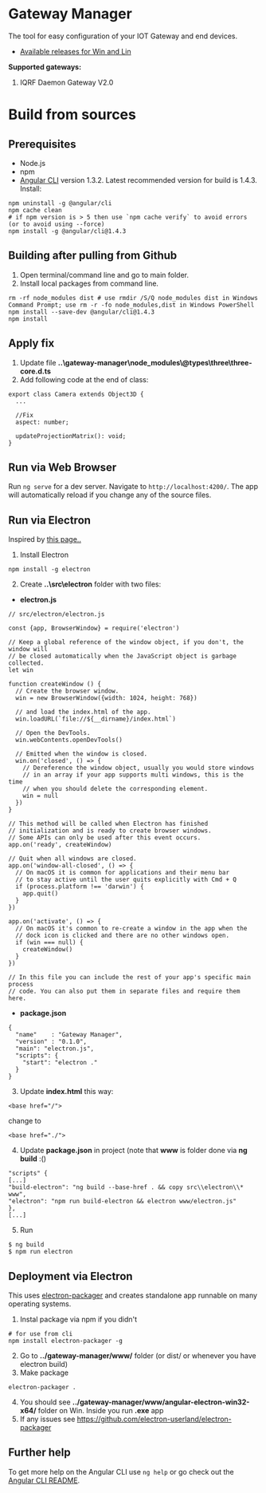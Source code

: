 # Gateway Manager

The tool for easy configuration of your IOT Gateway and end devices.

* [Available releases for Win and Lin](https://github.com/logimic/gateway-manager/releases)

**Supported gateways:**

1. IQRF Daemon Gateway V2.0

# Build from sources

## Prerequisites

* Node.js
* npm
* [Angular CLI](https://github.com/angular/angular-cli) version 1.3.2. Latest recommended version for build is 1.4.3. Install:
```
npm uninstall -g @angular/cli
npm cache clean
# if npm version is > 5 then use `npm cache verify` to avoid errors (or to avoid using --force)
npm install -g @angular/cli@1.4.3
```

## Building after pulling from Github

1. Open terminal/command line and go to main folder.
2. Install local packages from command line.

```
rm -rf node_modules dist # use rmdir /S/Q node_modules dist in Windows Command Prompt; use rm -r -fo node_modules,dist in Windows PowerShell
npm install --save-dev @angular/cli@1.4.3
npm install
```

## Apply fix

1. Update file **..\gateway-manager\node_modules\\@types\three\three-core.d.ts**
2. Add following code at the end of class:
```
export class Camera extends Object3D {
  ...

  //Fix
  aspect: number;

  updateProjectionMatrix(): void;
}
```

## Run via Web Browser

Run `ng serve` for a dev server. Navigate to `http://localhost:4200/`. The app will automatically reload if you change any of the source files.

## Run via Electron
Inspired by [this page..](http://www.blog.bdauria.com/?p=806)

1. Install Electron
```
npm install -g electron
```

2. Create **..\src\electron** folder with two files:

  * **electron.js**
  ```
  // src/electron/electron.js

  const {app, BrowserWindow} = require('electron')

  // Keep a global reference of the window object, if you don't, the window will
  // be closed automatically when the JavaScript object is garbage collected.
  let win

  function createWindow () {
    // Create the browser window.
    win = new BrowserWindow({width: 1024, height: 768})

    // and load the index.html of the app.
    win.loadURL(`file://${__dirname}/index.html`)

    // Open the DevTools.
    win.webContents.openDevTools()

    // Emitted when the window is closed.
    win.on('closed', () => {
      // Dereference the window object, usually you would store windows
      // in an array if your app supports multi windows, this is the time
      // when you should delete the corresponding element.
      win = null
    })
  }

  // This method will be called when Electron has finished
  // initialization and is ready to create browser windows.
  // Some APIs can only be used after this event occurs.
  app.on('ready', createWindow)

  // Quit when all windows are closed.
  app.on('window-all-closed', () => {
    // On macOS it is common for applications and their menu bar
    // to stay active until the user quits explicitly with Cmd + Q
    if (process.platform !== 'darwin') {
      app.quit()
    }
  })

  app.on('activate', () => {
    // On macOS it's common to re-create a window in the app when the
    // dock icon is clicked and there are no other windows open.
    if (win === null) {
      createWindow()
    }
  })

  // In this file you can include the rest of your app's specific main process
  // code. You can also put them in separate files and require them here.
  ```
  * **package.json**
```
{
  "name"    : "Gateway Manager",
  "version" : "0.1.0",
  "main": "electron.js",
  "scripts": {
    "start": "electron ."
  }
}
```
3. Update **index.html** this way:

```
<base href="/">
```
change to
```
<base href="./">
```
4. Update **package.json** in project (note that **www** is folder done via **ng build** :()

```
"scripts" {
[...]
"build-electron": "ng build --base-href . && copy src\\electron\\* www",
"electron": "npm run build-electron && electron www/electron.js"
},
[...]
```

5. Run
```
$ ng build
$ npm run electron
```

## Deployment via Electron

This uses [electron-packager](https://github.com/electron-userland/electron-packager) and creates standalone app runnable on many operating systems.

1. Instal package via npm if you didn't
```
# for use from cli
npm install electron-packager -g
```
2. Go to **../gateway-manager/www/** folder (or dist/ or whenever you have electron build)
3. Make package
```
electron-packager .
```
4. You should see **../gateway-manager/www/angular-electron-win32-x64/** folder on Win.  Inside you run **.exe** app
5. If any issues see https://github.com/electron-userland/electron-packager



## Further help

To get more help on the Angular CLI use `ng help` or go check out the [Angular CLI README](https://github.com/angular/angular-cli/blob/master/README.md).
